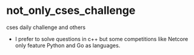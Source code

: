 # not_only_cses_challenge
cses daily challenge and others
- I prefer to solve questions in c++ but some competitions like Netcore only feature Python and Go as languages.
